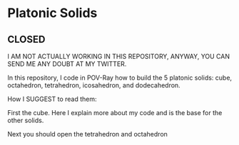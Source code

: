# Platonic Solids

## CLOSED

I AM NOT ACTUALLY WORKING IN THIS REPOSITORY, ANYWAY, YOU CAN SEND ME ANY DOUBT AT MY TWITTER. 

In this repository, I code in POV-Ray how to build the 5 platonic solids: cube, octahedron, tetrahedron, icosahedron, and dodecahedron.

How I SUGGEST to read them:

First the cube. Here I explain more about my code and is the base for the other solids.

Next you should open the tetrahedron and octahedron
